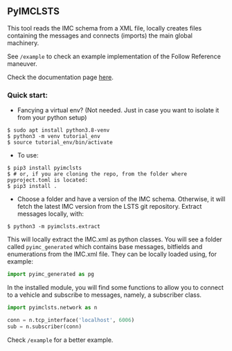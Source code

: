 ## PyIMCLSTS

This tool reads the IMC schema from a XML file, locally creates files containing the messages and connects (imports) the main global machinery.

See `/example` to check an example implementation of the Follow Reference maneuver.

Check the documentation page [here](https://choiwd.github.io/pyimclsts/).

### Quick start:
- Fancying a virtual env? (Not needed. Just in case you want to isolate it from your python setup)
```shell
$ sudo apt install python3.8-venv
$ python3 -m venv tutorial_env
$ source tutorial_env/bin/activate
```
- To use:
```shell
$ pip3 install pyimclsts
$ # or, if you are cloning the repo, from the folder where pyproject.toml is located:
$ pip3 install .
```
- Choose a folder and have a version of the IMC schema. Otherwise, it will fetch the latest IMC version from the LSTS git repository. Extract messages locally, with:
```shell
$ python3 -m pyimclsts.extract
```
This will locally extract the IMC.xml as python classes. You will see a folder called `pyimc_generated` which contains base messages, bitfields and enumerations from the IMC.xml file. They can be locally loaded using, for example:
```python
import pyimc_generated as pg
```
In the installed module, you will find some functions to allow you to connect to a vehicle and subscribe to messages, namely, a subscriber class.
```python
import pyimclsts.network as n

conn = n.tcp_interface('localhost', 6006)
sub = n.subscriber(conn)
```
Check `/example` for a better example.
